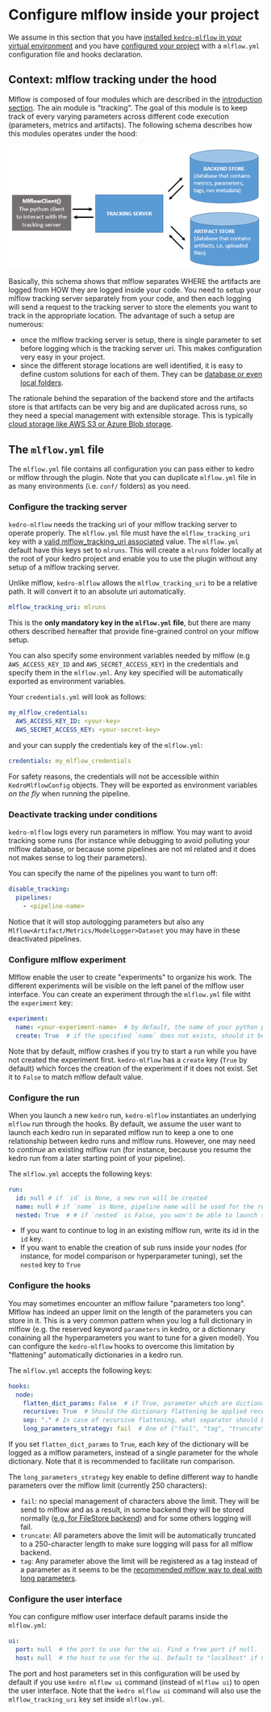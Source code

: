 # Configure mlflow inside your project

We assume in this section that you have [installed `kedro-mlflow` in your virtual environment](../02_installation/01_installation.md) and you have [configured your project](../02_installation/02_setup.md) with a `mlflow.yml` configuration file and hooks declaration.

## Context: mlflow tracking under the hood

Mlflow is composed of four modules which are described in the [introduction section](../01_introduction/01_introduction.md). The ain module is "tracking". The goal of this module is to keep track of every varying parameters across different code execution (parameters, metrics and artifacts). The following schema describes how this modules operates under the hood:

![mlflow_tracking_schema](../imgs/mlflow_tracking_schema.png)

Basically, this schema shows that mlflow separates WHERE the artifacts are logged from HOW they are logged inside your code. You need to setup your mlflow tracking server separately from your code, and then each logging will send a request to the tracking server to store the elements you want to track in the appropriate location. The advantage of such a setup are numerous:

- once the mlflow tracking server is setup, there is single parameter to set before logging which is the tracking server uri. This makes configuration very easy in your project.
- since the different storage locations are well identified, it is easy to define custom solutions for each of them. They can be [database or even local folders](https://mlflow.org/docs/latest/tracking.html#mlflow-tracking-servers).

The rationale behind the separation of the backend store and the artifacts store is that artifacts can be very big and are duplicated across runs, so they need a special management with extensible storage. This is typically [cloud storage like AWS S3 or Azure Blob storage](https://mlflow.org/docs/latest/tracking.html#id10).

## The ``mlflow.yml`` file

The ``mlflow.yml`` file contains all configuration you can pass either to kedro or mlflow through the plugin. Note that you can duplicate `mlflow.yml` file in as many  environments (i.e. `conf/` folders) as you need.

### Configure the tracking server

``kedro-mlflow`` needs the tracking uri of your mlflow tracking server to operate properly. The ``mlflow.yml`` file must have the ``mlflow_tracking_uri`` key with a [valid mlflow_tracking_uri associated](https://mlflow.org/docs/latest/tracking.html#where-runs-are-recorded) value. The ``mlflow.yml`` default have this keys set to ``mlruns``. This will create a ``mlruns`` folder locally at the root of your kedro project and enable you to use the plugin without any setup of a mlflow tracking server.

Unlike mlflow, `kedro-mlflow` allows the `mlflow_tracking_uri` to be a relative path. It will convert it to an absolute uri automatically.

```yaml
mlflow_tracking_uri: mlruns
```

This is the **only mandatory key in the `mlflow.yml` file**, but there are many others described hereafter that provide fine-grained control on your mlflow setup.

You can also specify some environment variables needed by mlflow (e.g `AWS_ACCESS_KEY_ID` and `AWS_SECRET_ACCESS_KEY`) in the credentials and specify them in the `mlflow.yml`. Any key specified will be automatically exported as environment variables.

Your `credentials.yml` will look as follows:

```yaml
my_mlflow_credentials:
  AWS_ACCESS_KEY_ID: <your-key>
  AWS_SECRET_ACCESS_KEY: <your-secret-key>
```

and your can supply the credentials key of the `mlflow.yml`:

```yaml
credentials: my_mlflow_credentials
```

For safety reasons, the credentials will not be accessible within `KedroMlflowConfig` objects. They will be exported as environment variables *on the fly* when running the pipeline.

### Deactivate tracking under conditions

`kedro-mlflow` logs every run parameters in mlflow. You may want to avoid tracking some runs (for instance while debugging to avoid polluting your mlflow database, or because some pipelines are not ml related and it does not makes sense to log their parameters).

You can specify the name of the pipelines you want to turn off:

```yaml
disable_tracking:
  pipelines:
    - <pipeline-name>
```

Notice that it will stop autologging parameters but also any `Mlflow<Artifact/Metrics/ModelLogger>Dataset` you may have in these deactivated pipelines.

### Configure mlflow experiment

Mlflow enable the user to create "experiments" to organize his work. The different experiments will be visible on the left panel of the mlflow user interface. You can create an experiment through the `mlflow.yml` file witht the `experiment` key:

```yaml
experiment:
  name: <your-experiment-name>  # by default, the name of your python package in your kedro project
  create: True  # if the specified `name` does not exists, should it be created?
```

Note that by default, mlflow crashes if you try to start a run while you have not created the experiment first. `kedro-mlflow` has a `create` key (`True` by default) which forces the creation of the experiment if it does not exist. Set it to `False` to match mlflow default value.

### Configure the run

When you launch a new `kedro` run, `kedro-mlflow` instantiates an underlying `mlflow` run through the hooks. By default, we assume the user want to launch each kedro run in separated mlflow run to keep a one to one relationship between kedro runs and mlflow runs. However, one may need to *continue* an existing mlflow run (for instance, because you resume the kedro run from a later starting point of your pipeline).

The `mlflow.yml` accepts the following keys:

```yaml
run:
  id: null # if `id` is None, a new run will be created
  name: null # if `name` is None, pipeline name will be used for the run name
  nested: True  # # if `nested` is False, you won't be able to launch sub-runs inside your nodes
```

- If you want to continue to log in an existing mlflow run, write its id in the `id` key.
- If you want to enable the creation of sub runs inside your nodes (for instance, for model comparison or hyperparameter tuning), set the `nested` key to `True`

### Configure the hooks

You may sometimes encounter an mlflow failure "parameters too long". Mlflow has indeed an upper limit on the length of the parameters you can store in it. This is a very common pattern when you log a full dictionary in mlflow (e.g. the reserved keyword `parameters` in kedro, or a dictionnary conaining all the hyperparameters you want to tune for a given model). You can configure the `kedro-mlflow` hooks to overcome this limitation by "flattening" automatically dictionaries in a kedro run.

The `mlflow.yml` accepts the following keys:

```yaml
hooks:
  node:
    flatten_dict_params: False  # if True, parameter which are dictionary will be splitted in multiple parameters when logged in mlflow, one for each key.
    recursive: True  # Should the dictionary flattening be applied recursively (i.e for nested dictionaries)? Not use if `flatten_dict_params` is False.
    sep: "." # In case of recursive flattening, what separator should be used between the keys? E.g. {hyperaparam1: {p1:1, p2:2}}will be logged as hyperaparam1.p1 and hyperaparam1.p2 oin mlflow.
    long_parameters_strategy: fail  # One of ["fail", "tag", "truncate" ] If a parameter is above mlflow limit (currently 250), what should ``kedro-mlflow`` do? -> fail, set as a tag instead of a parameter, or truncate it to its 250 first letters?
```

If you set `flatten_dict_params` to `True`, each key of the dictionary will be logged as a mlflow parameters, instead of a single parameter for the whole dictionary. Note that it is recommended to facilitate run comparison.

The `long_parameters_strategy` key enable to define different way to handle parameters over the mlflow limit (currently 250 characters):

- `fail`: no special management of characters above the limit. They will be send to mlflow and as a result, in some backend they will be stored normally ([e.g. for FileStore backend](https://github.com/mlflow/mlflow/issues/2814#issuecomment-628284425)) and for some others logging will fail.
- `truncate`: All parameters above the limit will be automatically truncated to a 250-character length to make sure logging will pass for all mlflow backend.
- `tag`: Any parameter above the limit will be registered as a tag instead of a parameter as it seems to be the [recommended mlflow way to deal with long parameters](https://github.com/mlflow/mlflow/issues/1976).

### Configure the user interface

You can configure mlflow user interface default params inside the `mlflow.yml`:

```yaml
ui:
  port: null  # the port to use for the ui. Find a free port if null.
  host: null  # the host to use for the ui. Default to "localhost" if null.
```

The port and host parameters set in this configuration will be used by default if you use `kedro mlflow ui` command (instead of `mlflow ui`) to open the user interface. Note that the `kedro mlflow ui` command will also use the `mlflow_tracking_uri` key set inside `mlflow.yml`.
